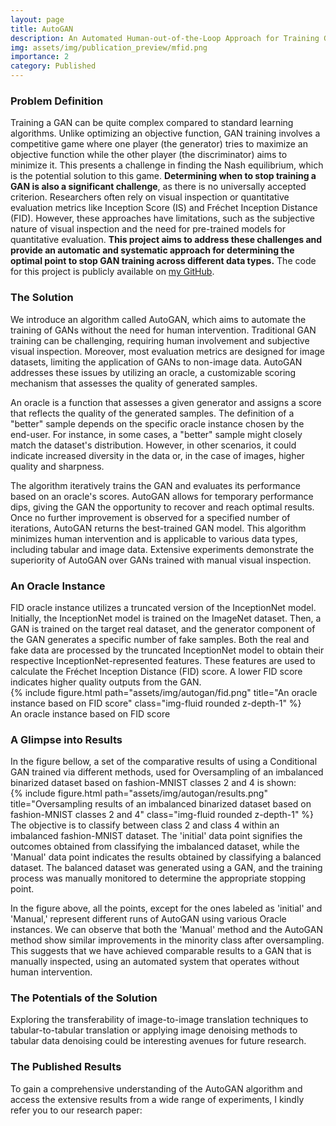 ```yaml
---
layout: page
title: AutoGAN 
description: An Automated Human-out-of-the-Loop Approach for Training Generative Adversarial Networks
img: assets/img/publication_preview/mfid.png
importance: 2
category: Published
---
```


<h3>Problem Definition</h3>

Training a GAN can be quite complex compared to standard learning algorithms. Unlike optimizing an objective function, GAN training involves a competitive game where one player (the generator) tries to maximize an objective function while the other player (the discriminator) aims to minimize it. This presents a challenge in finding the Nash equilibrium, which is the potential solution to this game. <strong> Determining when to stop training a GAN is also a significant challenge</strong>, as there is no universally accepted criterion. Researchers often rely on visual inspection or quantitative evaluation metrics like Inception Score (IS) and Fréchet Inception Distance (FID). However, these approaches have limitations, such as the subjective nature of visual inspection and the need for pre-trained models for quantitative evaluation. <strong>This project aims to address these challenges and provide an automatic and systematic approach for determining the optimal point to stop GAN training across different data types.</strong> The code for this project is publicly available on <a href="https://github.com/enazari/autoGAN" style=" text-decoration: underline;">my GitHub</a>.

<h3>The Solution</h3>

We introduce an algorithm called AutoGAN, which aims to automate the training of GANs without the need for human intervention. Traditional GAN training can be challenging, requiring human involvement and subjective visual inspection. Moreover, most evaluation metrics are designed for image datasets, limiting the application of GANs to non-image data. AutoGAN addresses these issues by utilizing an oracle, a customizable scoring mechanism that assesses the quality of generated samples. 

An oracle is a function that assesses a given generator and assigns a score that reflects the quality of the generated samples. The definition of a "better" sample depends on the specific oracle instance chosen by the end-user. For instance, in some cases, a "better" sample might closely match the dataset's distribution. However, in other scenarios, it could indicate increased diversity in the data or, in the case of images, higher quality and sharpness. 

The algorithm iteratively trains the GAN and evaluates its performance based on an oracle's scores. AutoGAN allows for temporary performance dips, giving the GAN the opportunity to recover and reach optimal results. Once no further improvement is observed for a specified number of iterations, AutoGAN returns the best-trained GAN model. This algorithm minimizes human intervention and is applicable to various data types, including tabular and image data. Extensive experiments demonstrate the superiority of AutoGAN over GANs trained with manual visual inspection.



<h3>An Oracle Instance</h3>
FID oracle instance utilizes a truncated version of the InceptionNet model. Initially, the InceptionNet model is trained on the ImageNet dataset. Then, a GAN is trained on the target real dataset, and the generator component of the GAN generates a specific number of fake samples. Both the real and fake data are processed by the truncated InceptionNet model to obtain their respective InceptionNet-represented features. These features are used to calculate the Fréchet Inception Distance (FID) score. A lower FID score indicates higher quality outputs from the GAN.
<div class="row">
    <div class='container' style='max-width: 100%;'>
    <div class="col-sm mt-3 mt-md-0">
        {% include figure.html path="assets/img/autogan/fid.png" title="An oracle instance based on FID score" class="img-fluid rounded z-depth-1" %}
    </div>
        </div>

</div>
<div class="caption">
    An oracle instance based on FID score
</div>

<h3>A Glimpse into Results</h3>
In the figure bellow, a set of the comparative results of using a Conditional GAN trained via different methods, used for Oversampling of an imbalanced binarized dataset based on fashion-MNIST classes 2 and 4 is shown:
<div class="row">
    <div class='container' style='max-width: 100%;'>
    <div class="col-sm mt-3 mt-md-0">
        {% include figure.html path="assets/img/autogan/results.png" title="Oversampling results of an imbalanced binarized dataset based on fashion-MNIST classes 2 and 4" class="img-fluid rounded z-depth-1" %}
    </div>
        </div>

</div>
<div class="caption">
    The objective is to classify between class 2 and class 4 within an imbalanced fashion-MNIST dataset. The 'initial' data point signifies the outcomes obtained from classifying the imbalanced dataset, while the 'Manual' data point indicates the results obtained by classifying a balanced dataset. The balanced dataset was generated using a GAN, and the training process was manually monitored to determine the appropriate stopping point.
</div>

In the figure above, all the points, except for the ones labeled as 'initial' and 'Manual,' represent different runs of AutoGAN using various Oracle instances. We can observe that both the 'Manual' method and the AutoGAN method show similar improvements in the minority class after oversampling. This suggests that we have achieved comparable results to a GAN that is manually inspected, using an automated system that operates without human intervention.

<h3>The Potentials of the Solution</h3>
Exploring the transferability of image-to-image translation techniques to tabular-to-tabular translation or applying image denoising methods to tabular data denoising could be interesting avenues for future research.


<h3>The Published Results</h3>
To gain a comprehensive understanding of the AutoGAN algorithm and access the extensive results from a wide range of experiments, I kindly refer you to our research paper:



